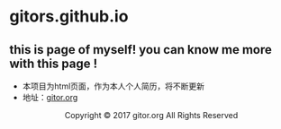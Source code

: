 # gitors.github.io

##  this is page of myself! you can know me more with this page !
- 本项目为html页面，作为本人个人简历，将不断更新
- 地址：<a href = "https://www.gitor.org">gitor.org</a>
<p align = "center">Copyright © 2017 gitor.org All Rights Reserved</p>
